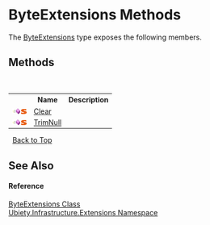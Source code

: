 # ByteExtensions Methods
 

The <a href="45df1a86-5774-10ad-b2d2-a55868715168">ByteExtensions</a> type exposes the following members.


## Methods
&nbsp;<table><tr><th></th><th>Name</th><th>Description</th></tr><tr><td>![Public method](media/pubmethod.gif "Public method")![Static member](media/static.gif "Static member")</td><td><a href="16e3bb61-e312-2ed7-b6df-1424052ff99d">Clear</a></td><td /></tr><tr><td>![Public method](media/pubmethod.gif "Public method")![Static member](media/static.gif "Static member")</td><td><a href="22fd0472-957c-bb8a-ba2f-5ca5c5dc21d6">TrimNull</a></td><td /></tr></table>&nbsp;
<a href="#byteextensions-methods">Back to Top</a>

## See Also


#### Reference
<a href="45df1a86-5774-10ad-b2d2-a55868715168">ByteExtensions Class</a><br /><a href="d5e54d6e-1130-1bb8-6df6-c2552c8f474c">Ubiety.Infrastructure.Extensions Namespace</a><br />